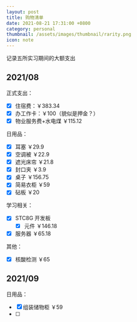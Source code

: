 ```yaml
---
layout: post
title: 购物清单
date: 2021-08-21 17:31:00 +0800
category: personal
thumbnail: /assets/images/thumbnail/rarity.png
icon: note
---
```


记录五所实习期间的大额支出
<!--more-->

## 2021/08

正式支出：

- [x] 住宿费：￥383.34
- [x] 办工作卡：￥100（貌似是押金？）
- [x] 物业服务费+水电煤 ￥115.12

日用品：

- [x] 耳塞 ￥29.9
- [x] 空调被 ￥22.9
- [x] 遮光床帘 ￥21.8
- [x] 封口夹 ￥3.9
- [x] 桌子 ￥156.75
- [x] 简易衣柜 ￥59
- [x] 砧板 ￥20

学习相关：

- [x] STC8G 开发板
  - [x] 元件 ￥146.18
- [x] 服务器 ￥65.18

其他：

- [x] 核酸检测 ￥65

## 2021/09

日用品：

- [x] 组装储物柜 ￥59
- [ ] 